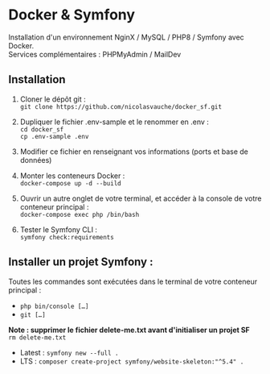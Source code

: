 # Docker & Symfony  
Installation d'un environnement NginX / MySQL / PHP8 / Symfony avec Docker.  
Services complémentaires : PHPMyAdmin / MailDev  

## Installation  
  1. Cloner le dépôt git :  
  `git clone https://github.com/nicolasvauche/docker_sf.git`  

  2. Dupliquer le fichier .env-sample et le renommer en .env :  
  `cd docker_sf`  
  `cp .env-sample .env`  

  3. Modifier ce fichier en renseignant vos informations (ports et base de données)  

  4. Monter les conteneurs Docker :  
  `docker-compose up -d --build`  

  5. Ouvrir un autre onglet de votre terminal, et accéder à la console de votre conteneur principal :  
  `docker-compose exec php /bin/bash`  

  6. Tester le Symfony CLI :  
  `symfony check:requirements`  

## Installer un projet Symfony :  

Toutes les commandes sont exécutées dans le terminal de votre conteneur principal :  
- `php bin/console […]`  
- `git […]`  

**Note : supprimer le fichier delete-me.txt avant d'initialiser un projet SF**  
`rm delete-me.txt`  

- Latest : `symfony new --full .`  
- LTS : `composer create-project symfony/website-skeleton:"^5.4" .`  
